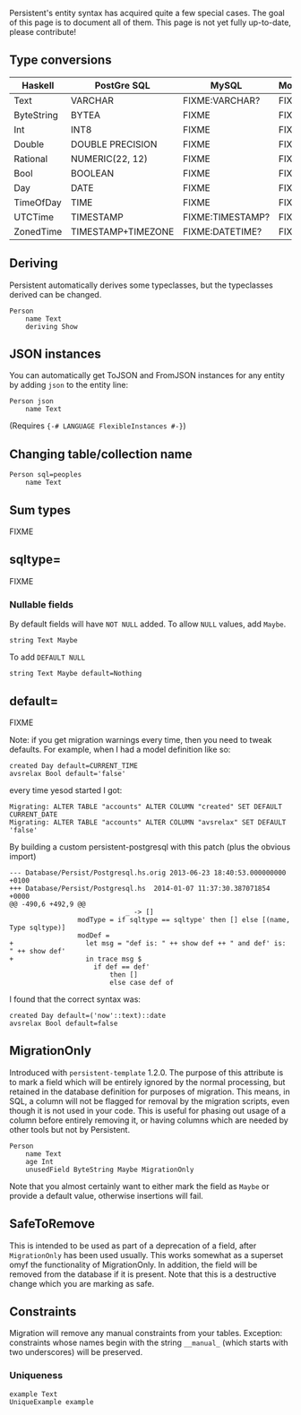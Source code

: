 Persistent's entity syntax has acquired quite a few special cases. The goal of this page is to document all of them. This page is not yet fully up-to-date, please contribute!

## Type conversions

Haskell	   |  PostGre SQL         |  MySQL            |  MongoDB  |  SQLLite
-----------|----------------------|-------------------|-----------|---------
Text	   |  VARCHAR             |  FIXME:VARCHAR?   | FIXME     |  FIXME
ByteString |  BYTEA               |  FIXME            | FIXME     |  FIXME
Int        |  INT8                |  FIXME            | FIXME     |  FIXME
Double     |  DOUBLE PRECISION    |  FIXME            | FIXME     |  FIXME
Rational   |  NUMERIC(22, 12)     |  FIXME            | FIXME     |  FIXME
Bool       |  BOOLEAN             |  FIXME            | FIXME     |  FIXME
Day        |  DATE                |  FIXME            | FIXME     |  FIXME
TimeOfDay  |  TIME                |  FIXME            | FIXME     |  FIXME
UTCTime    |  TIMESTAMP           |  FIXME:TIMESTAMP? | FIXME     |  FIXME
ZonedTime  |  TIMESTAMP+TIMEZONE  |  FIXME:DATETIME?  | FIXME     |  FIXME

## Deriving

Persistent automatically derives some typeclasses, but the typeclasses derived can be changed.

```
Person
    name Text
    deriving Show
```

## JSON instances

You can automatically get ToJSON and FromJSON instances for any entity by adding `json` to the entity line:

```
Person json
    name Text
```
(Requires `{-# LANGUAGE FlexibleInstances #-}`)

## Changing table/collection name

```
Person sql=peoples
    name Text
```

## Sum types

FIXME

## sqltype=

FIXME

### Nullable fields

By default fields will have `NOT NULL` added. To allow `NULL` values, add `Maybe`.

    string Text Maybe

To add `DEFAULT NULL`

    string Text Maybe default=Nothing

## default=

FIXME

Note: if you get migration warnings every time, then you need to tweak defaults. For example, when I had a model definition like so:

    created Day default=CURRENT_TIME
    avsrelax Bool default='false'

every time yesod started I got:

    Migrating: ALTER TABLE "accounts" ALTER COLUMN "created" SET DEFAULT CURRENT_DATE
    Migrating: ALTER TABLE "accounts" ALTER COLUMN "avsrelax" SET DEFAULT 'false'

By building a custom persistent-postgresql with this patch (plus the obvious import)

    --- Database/Persist/Postgresql.hs.orig	2013-06-23 18:40:53.000000000 +0100
    +++ Database/Persist/Postgresql.hs	2014-01-07 11:37:30.387071854 +0000
    @@ -490,6 +492,9 @@
                                 _ -> []
                     modType = if sqltype == sqltype' then [] else [(name, Type sqltype)]
                     modDef =
    +                  let msg = "def is: " ++ show def ++ " and def' is: " ++ show def'
    +                  in trace msg $
                         if def == def'
                             then []
                             else case def of

I found that the correct syntax was:

    created Day default=('now'::text)::date
    avsrelax Bool default=false


## MigrationOnly

Introduced with `persistent-template` 1.2.0. The purpose of this attribute is to mark a field which will be entirely ignored by the normal processing, but retained in the database definition for purposes of migration. This means, in SQL, a column will not be flagged for removal by the migration scripts, even though it is not used in your code. This is useful for phasing out usage of a column before entirely removing it, or having columns which are needed by other tools but not by Persistent.

```
Person
    name Text
    age Int
    unusedField ByteString Maybe MigrationOnly
```

Note that you almost certainly want to either mark the field as `Maybe` or provide a default value, otherwise insertions will fail.

## SafeToRemove

This is intended to be used as part of a deprecation of a field, after `MigrationOnly` has been used usually. This works somewhat as a superset omyf the functionality of MigrationOnly. In addition, the field will be removed from the database if it is present. Note that this is a destructive change which you are marking as safe.

## Constraints

Migration will remove any manual constraints from your tables. Exception: constraints whose names begin with the string `__manual_` (which starts with two underscores) will be preserved.

### Uniqueness

    example Text
    UniqueExample example


